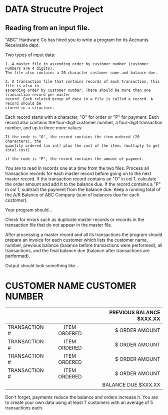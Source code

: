 # DATA Strucutre Project 
## Reading from an input file.

"ABC" Hardware Co has hired you to write a program for its Accounts Receivable dept.

Two types of input data:

    1. A master file in ascending order by customer number (customer numbers are 4 digits).
    The file also contains a 20 character customer name and balance due.

    2. A transaction file that contains records of each transaction. This file is also in
    ascending order by customer number. There should be more than one transaction record per master
    record. Each related group of data in a file is called a record. A record should be
    stored in a structure.

Each record starts with a character, "O" for order or "P" for payment. Each record
also contains the four-digit customer number, a four-digit transaction number, and up to
three more values:

    If the code is "O", the record contains the item ordered (20 characters), the
    quantity ordered (an int) plus the cost of the item. (multiply to get total cost)

    if the code is "P", the record contains the amount of payment.

You are to read in records one at a time from the two files. Process all transaction
records for each master record
before going on to the next master record. If the transaction record contains an "O"
in col 1, calculate the order amount and add it to the balance due. If the record
contains a "P" in col 1, subtract the payment from the balance due. Keep a running total
of the A/R Balance of ABC Company (sum of balances due for each customer).

Your program should...

Check for errors such as duplicate master records or records in the transaction file
that do not appear in the master file.

After processing a master record and all its transactions the program should prepare
an invoice for each customer which lists the customer name, number, previous balance
(balance before transactions were performed), all transactions, and the final balance
due (balance after transactions are performed).

Output should look something like...

# CUSTOMER NAME   CUSTOMER NUMBER

                          
|               |               | PREVIOUS BALANCE  $XXX.XX  |
| ------------- |:-------------:| --------------:|
| TRANSACTION # | ITEM ORDERED  | $ ORDER AMOUNT |
| TRANSACTION # | ITEM ORDERED  | $ ORDER AMOUNT |
| TRANSACTION # | ITEM ORDERED  | $ ORDER AMOUNT |
|  TRANSACTION #| ITEM ORDERED  | $ ORDER AMOUNT |
|               |               | BALANCE DUE $XXX.XX          |

Don't forget, payments reduce the balance and orders increase it. You are to create
your own data using at least 7 customers with an average of 5 transactions each.
